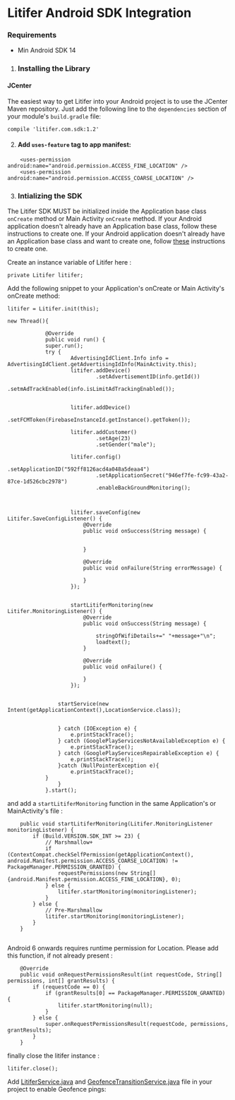 # Litifer Android SDK Integration

### Requirements

* Min Android SDK 14

1. ### Installing the Library

#### JCenter

The easiest way to get Litifer into your Android project is to use the JCenter Maven repository. Just add the following line to the `dependencies` section of your module's `build.gradle` file:

```
compile 'litifer.com.sdk:1.2'
```

2. #### Add `uses-feature` tag to app manifest:

```
    <uses-permission android:name="android.permission.ACCESS_FINE_LOCATION" />
    <uses-permission android:name="android.permission.ACCESS_COARSE_LOCATION" />
```

3. ### Intializing the SDK
The Litifer SDK MUST be initialized inside the Application base class `onCreate` method or Main Activity `onCreate` method. If your Android application doesn't already have an Application base class, follow these instructions to create one.
If your Android application doesn't already have an Application base class and want to create one, follow [these](https://developer.android.com/reference/android/app/Application.html) instructions to create one.

Create an instance variable of Litifer here :
```
private Litifer litifer;
```

Add the following snippet to your Application's onCreate or Main Activity's onCreate method:

```
litifer = Litifer.init(this);

new Thread(){

            @Override
            public void run() {
            super.run();
            try {
                    AdvertisingIdClient.Info info = AdvertisingIdClient.getAdvertisingIdInfo(MainActivity.this);
                    litifer.addDevice()
                            .setAdvertisementID(info.getId())
                            .setmAdTrackEnabled(info.isLimitAdTrackingEnabled());


                    litifer.addDevice()
                            .setFCMToken(FirebaseInstanceId.getInstance().getToken());

                    litifer.addCustomer()
                            .setAge(23)
                            .setGender("male");

                    litifer.config()
                            .setApplicationID("592ff8126acd4a048a5deaa4")
                            .setApplicationSecret("946ef7fe-fc99-43a2-87ce-1d526cbc2978")
                            .enableBackGroundMonitoring();



                    litifer.saveConfig(new Litifer.SaveConfigListener() {
                        @Override
                        public void onSuccess(String message) {


                        }

                        @Override
                        public void onFailure(String errorMessage) {

                        }
                    });


                    startLitiferMonitoring(new Litifer.MonitoringListener() {
                        @Override
                        public void onSuccess(String message) {

                            stringOfWifiDetails+=" "+message+"\n";
                            loadtext();
                        }

                        @Override
                        public void onFailure() {

                        }
                    });


                startService(new Intent(getApplicationContext(),LocationService.class));


                } catch (IOException e) {
                    e.printStackTrace();
                } catch (GooglePlayServicesNotAvailableException e) {
                    e.printStackTrace();
                } catch (GooglePlayServicesRepairableException e) {
                    e.printStackTrace();
                }catch (NullPointerException e){
                    e.printStackTrace();
            }
                }
            }.start();

```

and add a `startLitiferMonitoring` function in the same Application's or MainActivity's file : 

```
    public void startLitiferMonitoring(Litifer.MonitoringListener monitoringListener) {
        if (Build.VERSION.SDK_INT >= 23) {
            // Marshmallow+
            if (ContextCompat.checkSelfPermission(getApplicationContext(), android.Manifest.permission.ACCESS_COARSE_LOCATION) != PackageManager.PERMISSION_GRANTED) {
                requestPermissions(new String[]{android.Manifest.permission.ACCESS_FINE_LOCATION}, 0);
            } else {
                litifer.startMonitoring(monitoringListener);
            }
        } else {
            // Pre-Marshmallow
            litifer.startMonitoring(monitoringListener);
        }
    }
    
 ```
 
Android 6 onwards requires runtime permission for Location.  Please add this function, if not already present :

```
    @Override
    public void onRequestPermissionsResult(int requestCode, String[] permissions, int[] grantResults) {
        if (requestCode == 0) {
            if (grantResults[0] == PackageManager.PERMISSION_GRANTED) {
                litifer.startMonitoring(null);
            }
        } else {
            super.onRequestPermissionsResult(requestCode, permissions, grantResults);
        }
    }
```


finally close the litifer instance :

```
litifer.close();
```

Add [LitiferService.java](https://github.com/kishlayk/LitiferAndroidSdk/blob/master/LocationService.java) and [GeofenceTransitionService.java](https://github.com/kishlayk/LitiferAndroidSdk/blob/master/GeofenceTransitionsIntentService.java) file in your project to enable Geofence pings: 




